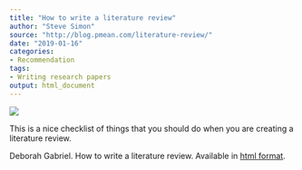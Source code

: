 ```yaml
---
title: "How to write a literature review"
author: "Steve Simon"
source: "http://blog.pmean.com/literature-review/"
date: "2019-01-16"
categories:
- Recommendation
tags:
- Writing research papers
output: html_document
---
```


![](http://www.pmean.com/new-images/19/literature-review01.png)

<div class="notes">

This is a nice checklist of things that you should do when you are
creating a literature review.

Deborah Gabriel. How to write a literature review. Available in [html
format](http://deborahgabriel.com/2017/08/21/how-to-write-a-literature-review/).

</div>
